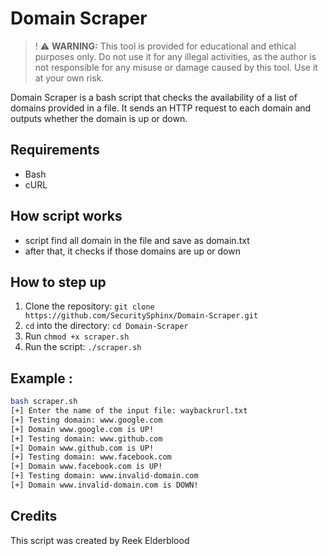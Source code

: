 # Domain Scraper 

>! ⚠️ **WARNING:** This tool is provided for educational and ethical purposes only. Do not use it for any illegal activities, as the author is not responsible for any misuse or damage caused by this tool. Use it at your own risk.

Domain Scraper is a bash script that checks the availability of a list of domains provided in a file. It sends an HTTP request to each domain and outputs whether the domain is up or down.

## Requirements
- Bash
- cURL
## How script works
- script find all domain in the file and save as domain.txt
- after that, it checks if those domains are up or down
## How to step up 
1. Clone the repository: `git clone https://github.com/SecuritySphinx/Domain-Scraper.git`
2. `cd` into the directory: `cd Domain-Scraper`
3. Run `chmod +x scraper.sh`
3. Run the script: `./scraper.sh`

## Example :
```bash 
bash scraper.sh 
[+] Enter the name of the input file: waybackrurl.txt 
[+] Testing domain: www.google.com
[+] Domain www.google.com is UP!
[+] Testing domain: www.github.com
[+] Domain www.github.com is UP!
[+] Testing domain: www.facebook.com
[+] Domain www.facebook.com is UP!
[+] Testing domain: www.invalid-domain.com
[+] Domain www.invalid-domain.com is DOWN!
````
## Credits
This script was created by Reek Elderblood 

